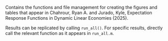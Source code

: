 Contains the functions and file management for creating the 
figures and tables that appear in Chahrour, Ryan A. and Jurado, Kyle, Expectation Response Functions in Dynamic Linear Economies (2025).

Results can be replicated by calling `run_all()`. For specific results, directly call the relevant function as it appears in `run_all.m`. 

 

